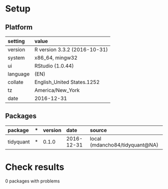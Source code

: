 # Setup

## Platform

|setting  |value                        |
|:--------|:----------------------------|
|version  |R version 3.3.2 (2016-10-31) |
|system   |x86_64, mingw32              |
|ui       |RStudio (1.0.44)             |
|language |(EN)                         |
|collate  |English_United States.1252   |
|tz       |America/New_York             |
|date     |2016-12-31                   |

## Packages

|package   |*  |version |date       |source                         |
|:---------|:--|:-------|:----------|:------------------------------|
|tidyquant |*  |0.1.0   |2016-12-31 |local (mdancho84/tidyquant@NA) |

# Check results
0 packages with problems


